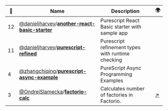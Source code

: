 |:star2: | Name | Description | 🌍|
|---|---|---|---|
|12|[@danieljharvey](https://github.com/danieljharvey)/[**another-react-basic-starter**](https://github.com/danieljharvey/another-react-basic-starter)|Purescript React Basic starter with sample app||
|11|[@danieljharvey](https://github.com/danieljharvey)/[**purescript-refined**](https://github.com/danieljharvey/purescript-refined)|Purescript refinement types with runtime checking||
|4|[@zhangchiqing](https://github.com/zhangchiqing)/[**purescript-async-example**](https://github.com/zhangchiqing/purescript-async-example)|PureScript Async Programming Examples||
|3|[@OndrejSlamecka](https://github.com/OndrejSlamecka)/[**factorio-calc**](https://github.com/OndrejSlamecka/factorio-calc)|Calculates number of factories in Factorio.|[:arrow_upper_right:](https://www.slamecka.cz/factorio-calc/)|

